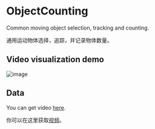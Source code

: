 # ObjectCounting
Common moving object selection, tracking and counting.

通用运动物体选择，追踪，并记录物体数量。

## Video visualization demo
![image](http://p88h3xolw.bkt.clouddn.com/18-6-22/11034124.jpg)

## Data
You can get video [here](https://youtu.be/wqctLW0Hb_0).

你可以在这里获取[视频](https://youtu.be/wqctLW0Hb_0)。
